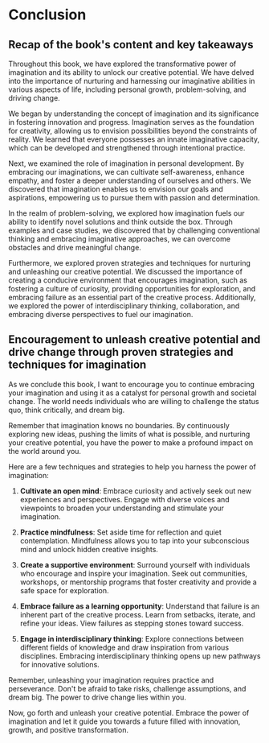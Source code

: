 # Conclusion

Recap of the book's content and key takeaways
---------------------------------------------

Throughout this book, we have explored the transformative power of imagination and its ability to unlock our creative potential. We have delved into the importance of nurturing and harnessing our imaginative abilities in various aspects of life, including personal growth, problem-solving, and driving change.

We began by understanding the concept of imagination and its significance in fostering innovation and progress. Imagination serves as the foundation for creativity, allowing us to envision possibilities beyond the constraints of reality. We learned that everyone possesses an innate imaginative capacity, which can be developed and strengthened through intentional practice.

Next, we examined the role of imagination in personal development. By embracing our imaginations, we can cultivate self-awareness, enhance empathy, and foster a deeper understanding of ourselves and others. We discovered that imagination enables us to envision our goals and aspirations, empowering us to pursue them with passion and determination.

In the realm of problem-solving, we explored how imagination fuels our ability to identify novel solutions and think outside the box. Through examples and case studies, we discovered that by challenging conventional thinking and embracing imaginative approaches, we can overcome obstacles and drive meaningful change.

Furthermore, we explored proven strategies and techniques for nurturing and unleashing our creative potential. We discussed the importance of creating a conducive environment that encourages imagination, such as fostering a culture of curiosity, providing opportunities for exploration, and embracing failure as an essential part of the creative process. Additionally, we explored the power of interdisciplinary thinking, collaboration, and embracing diverse perspectives to fuel our imagination.

Encouragement to unleash creative potential and drive change through proven strategies and techniques for imagination
---------------------------------------------------------------------------------------------------------------------

As we conclude this book, I want to encourage you to continue embracing your imagination and using it as a catalyst for personal growth and societal change. The world needs individuals who are willing to challenge the status quo, think critically, and dream big.

Remember that imagination knows no boundaries. By continuously exploring new ideas, pushing the limits of what is possible, and nurturing your creative potential, you have the power to make a profound impact on the world around you.

Here are a few techniques and strategies to help you harness the power of imagination:

1. **Cultivate an open mind**: Embrace curiosity and actively seek out new experiences and perspectives. Engage with diverse voices and viewpoints to broaden your understanding and stimulate your imagination.

2. **Practice mindfulness**: Set aside time for reflection and quiet contemplation. Mindfulness allows you to tap into your subconscious mind and unlock hidden creative insights.

3. **Create a supportive environment**: Surround yourself with individuals who encourage and inspire your imagination. Seek out communities, workshops, or mentorship programs that foster creativity and provide a safe space for exploration.

4. **Embrace failure as a learning opportunity**: Understand that failure is an inherent part of the creative process. Learn from setbacks, iterate, and refine your ideas. View failures as stepping stones toward success.

5. **Engage in interdisciplinary thinking**: Explore connections between different fields of knowledge and draw inspiration from various disciplines. Embracing interdisciplinary thinking opens up new pathways for innovative solutions.

Remember, unleashing your imagination requires practice and perseverance. Don't be afraid to take risks, challenge assumptions, and dream big. The power to drive change lies within you.

Now, go forth and unleash your creative potential. Embrace the power of imagination and let it guide you towards a future filled with innovation, growth, and positive transformation.